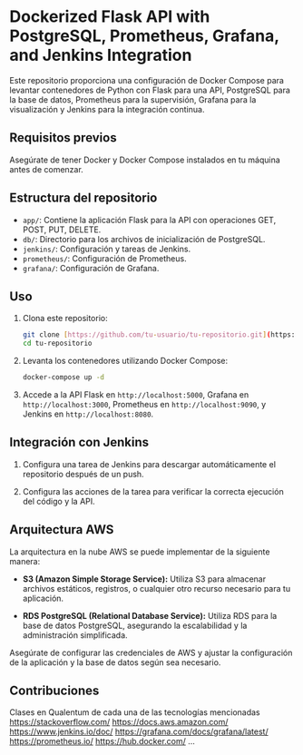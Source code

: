 # Dockerized Flask API with PostgreSQL, Prometheus, Grafana, and Jenkins Integration

Este repositorio proporciona una configuración de Docker Compose para levantar contenedores de Python con Flask para una API, PostgreSQL para la base de datos, Prometheus para la supervisión, Grafana para la visualización y Jenkins para la integración continua.

## Requisitos previos
Asegúrate de tener Docker y Docker Compose instalados en tu máquina antes de comenzar.

## Estructura del repositorio

- `app/`: Contiene la aplicación Flask para la API con operaciones GET, POST, PUT, DELETE.
- `db/`: Directorio para los archivos de inicialización de PostgreSQL.
- `jenkins/`: Configuración y tareas de Jenkins.
- `prometheus/`: Configuración de Prometheus.
- `grafana/`: Configuración de Grafana.

## Uso

1. Clona este repositorio:

    ```bash
    git clone [https://github.com/tu-usuario/tu-repositorio.git](https://github.com/Raul1992gt/Sprint_final.git)
    cd tu-repositorio
    ```

2. Levanta los contenedores utilizando Docker Compose:

    ```bash
    docker-compose up -d
    ```

3. Accede a la API Flask en `http://localhost:5000`, Grafana en `http://localhost:3000`, Prometheus en `http://localhost:9090`, y Jenkins en `http://localhost:8080`.

## Integración con Jenkins

1. Configura una tarea de Jenkins para descargar automáticamente el repositorio después de un push.

2. Configura las acciones de la tarea para verificar la correcta ejecución del código y la API.

## Arquitectura AWS

La arquitectura en la nube AWS se puede implementar de la siguiente manera:

- **S3 (Amazon Simple Storage Service):** Utiliza S3 para almacenar archivos estáticos, registros, o cualquier otro recurso necesario para tu aplicación.

- **RDS PostgreSQL (Relational Database Service):** Utiliza RDS para la base de datos PostgreSQL, asegurando la escalabilidad y la administración simplificada.

Asegúrate de configurar las credenciales de AWS y ajustar la configuración de la aplicación y la base de datos según sea necesario.

## Contribuciones

Clases en Qualentum de cada una de las tecnologías mencionadas
https://stackoverflow.com/
https://docs.aws.amazon.com/
https://www.jenkins.io/doc/
https://grafana.com/docs/grafana/latest/
https://prometheus.io/
https://hub.docker.com/
...
